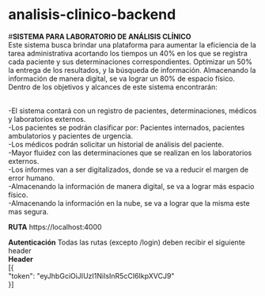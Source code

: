 # analisis-clinico-backend 
#**SISTEMA PARA LABORATORIO DE ANÁLISIS CLÍNICO**
<br>Este sistema busca brindar una plataforma para aumentar la eficiencia de la tarea administrativa acortando los tiempos un 40% en los que
se registra cada paciente y sus determinaciones correspondientes. Optimizar un 50% la entrega de los resultados, y la búsqueda de información. Almacenando la información de manera digital, se va lograr un 80% de espacio físico.<br>Dentro de los objetivos y alcances de este sistema encontrarán:

<br>-El sistema contará con un registro de pacientes, determinaciones, médicos y laboratorios externos.
<br>-Los pacientes se podrán clasificar por: Pacientes internados, pacientes ambulatorios y pacientes de urgencia.
<br>-Los médicos podrán solicitar un historial de análisis del paciente.
<br>-Mayor fluidez con las determinaciones que se realizan en los laboratorios externos.
<br>-Los informes van a ser digitalizados, donde se va a reducir el margen de error humano.
<br>-Almacenando la información de manera digital, se va a lograr más espacio físico.
<br>-Almacenando la información en la nube, se va a lograr que la misma este mas segura.

**RUTA** https://localhost:4000

**Autenticación**
Todas las rutas (excepto /login) deben recibir el siguiente header
<br>**Header**
<br>
[{ 
<br>"token": "eyJhbGciOiJIUzI1NiIsInR5cCI6IkpXVCJ9" <br>
}]



